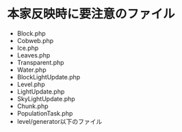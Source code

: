 # 本家反映時に要注意のファイル  
- Block.php  
- Cobweb.php  
- Ice.php  
- Leaves.php  
- Transparent.php  
- Water.php  
- BlockLightUpdate.php  
- Level.php  
- LightUpdate.php  
- SkyLightUpdate.php  
- Chunk.php  
- PopulationTask.php  
- level/generator以下のファイル  
